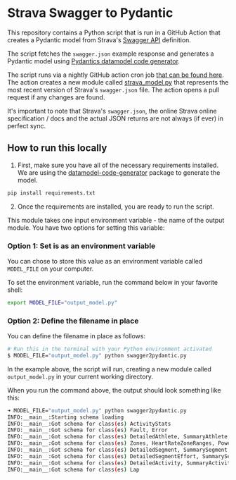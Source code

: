 # Strava Swagger to Pydantic

This repository contains a Python script that is run in  a GitHub Action that 
creates a Pydantic model from Strava's [Swagger API](https://developers.strava.com/playground/) definition.

The script fetches the `swagger.json` example response and generates 
a Pydantic model using [Pydantics datamodel code generator](https://docs.pydantic.dev/latest/integrations/datamodel_code_generator/).

The script runs via a nightly GitHub action cron job 
[that can be found here](https://github.com/stravalib/stravalib/blob/main/.github/workflows/check-strava-api.yml). 
The action creates a new module called 
[strava_model.py](https://github.com/stravalib/stravalib/blob/main/src/stravalib/strava_model.py) 
that represents the most recent version of Strava's `swagger.json` file. The 
action opens a pull request if any changes are found.

It's important to note that Strava's `swagger.json`, the online Strava online 
specification / docs and the actual JSON returns are not always (if ever) 
in perfect sync.

## How to run this locally

1. First, make sure you have all of the necessary requirements installed. We are using the [datamodel-code-generator](https://docs.pydantic.dev/latest/integrations/datamodel_code_generator/) package to generate the model.

```bash
pip install requirements.txt
```

2. Once the requirements are installed, you are ready to run the script.

This module takes one input environment variable - the name of the 
output module. You have two options for setting this variable:

### Option 1: Set is as an environment variable 

You can chose to store this value as an environment variable called 
`MODEL_FILE` on your computer.

To set the environment variable, run the command below in your favorite shell:

```bash
export MODEL_FILE="output_model.py"
```

### Option 2: Define the filename in place 

You can define the filename in place as follows:

```bash
# Run this in the terminal with your Python environment activated
$ MODEL_FILE="output_model.py" python swagger2pydantic.py
```

In the example above, the script will run, creating a new module called
`output_model.py` in your current working directory.

When you run the command above, the output should look something like this:

```bash
➜ MODEL_FILE="output_model.py" python swagger2pydantic.py
INFO:__main__:Starting schema loading
INFO:__main__:Got schema for class(es) ActivityStats
INFO:__main__:Got schema for class(es) Fault, Error
INFO:__main__:Got schema for class(es) DetailedAthlete, SummaryAthlete, ClubAthlete, MetaAthlete
INFO:__main__:Got schema for class(es) Zones, HeartRateZoneRanges, PowerZoneRanges, ZoneRanges, ZoneRange, TimedZoneRange, TimedZoneDistribution, ActivityZone
INFO:__main__:Got schema for class(es) DetailedSegment, SummarySegment, ExplorerResponse, ExplorerSegment
INFO:__main__:Got schema for class(es) DetailedSegmentEffort, SummarySegmentEffort, SummaryPRSegmentEffort
INFO:__main__:Got schema for class(es) DetailedActivity, SummaryActivity, MetaActivity, UpdatableActivity, ClubActivity
INFO:__main__:Got schema for class(es) Lap
```



